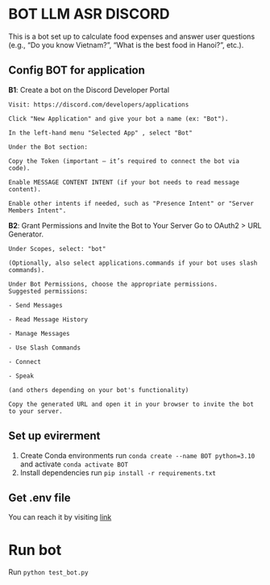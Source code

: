 # BOT LLM ASR DISCORD
This is a bot set up to calculate food expenses and answer user questions (e.g., “Do you know Vietnam?”, “What is the best food in Hanoi?”, etc.).

## Config BOT for application
**B1**: Create a bot on the Discord Developer Portal

    Visit: https://discord.com/developers/applications

    Click "New Application" and give your bot a name (ex: "Bot").

    In the left-hand menu "Selected App" , select "Bot"

    Under the Bot section:

    Copy the Token (important – it’s required to connect the bot via code).

    Enable MESSAGE CONTENT INTENT (if your bot needs to read message content).

    Enable other intents if needed, such as "Presence Intent" or "Server Members Intent".

**B2**: Grant Permissions and Invite the Bot to Your Server
    Go to OAuth2 > URL Generator.

    Under Scopes, select: "bot"

    (Optionally, also select applications.commands if your bot uses slash commands).

    Under Bot Permissions, choose the appropriate permissions.
    Suggested permissions:

    - Send Messages

    - Read Message History

    - Manage Messages

    - Use Slash Commands

    - Connect

    - Speak

    (and others depending on your bot's functionality)

    Copy the generated URL and open it in your browser to invite the bot to your server.

## Set up evirerment
1. Create Conda environments run ```conda create --name BOT python=3.10``` and activate ```conda activate BOT```
2.  Install dependencies run ```pip install -r requirements.txt```

## Get .env file
You can reach it by visiting [link](https://drive.google.com/drive/u/0/folders/1sRNPoqGzKpnr0LE-KBWFziyHQgW5aM7L)

# Run bot 
Run ```python test_bot.py```